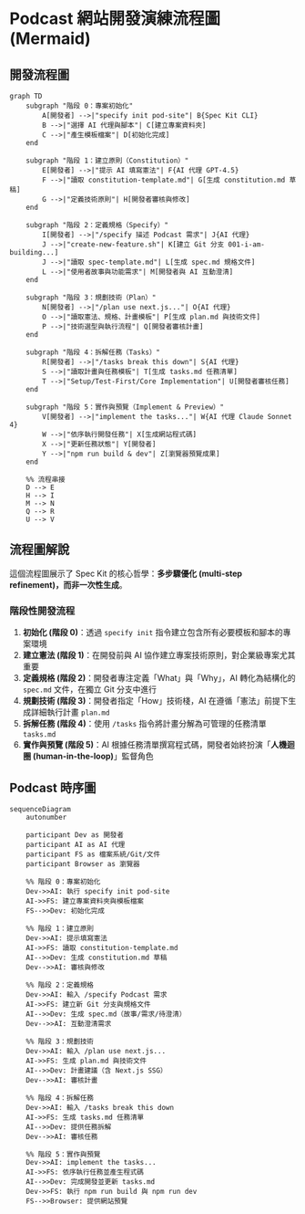 # Podcast 網站開發演練流程圖 (Mermaid)

## 開發流程圖

```mermaid
graph TD
    subgraph "階段 0：專案初始化"
        A[開發者] -->|"specify init pod-site"| B{Spec Kit CLI}
        B -->|"選擇 AI 代理與腳本"| C[建立專案資料夾]
        C -->|"產生模板檔案"| D[初始化完成]
    end

    subgraph "階段 1：建立原則（Constitution）"
        E[開發者] -->|"提示 AI 填寫憲法"| F{AI 代理 GPT-4.5}
        F -->|"讀取 constitution-template.md"| G[生成 constitution.md 草稿]
        G -->|"定義技術原則"| H[開發者審核與修改]
    end

    subgraph "階段 2：定義規格（Specify）"
        I[開發者] -->|"/specify 描述 Podcast 需求"| J{AI 代理}
        J -->|"create-new-feature.sh"| K[建立 Git 分支 001-i-am-building...]
        J -->|"讀取 spec-template.md"| L[生成 spec.md 規格文件]
        L -->|"使用者故事與功能需求"| M[開發者與 AI 互動澄清]
    end

    subgraph "階段 3：規劃技術（Plan）"
        N[開發者] -->|"/plan use next.js..."| O{AI 代理}
        O -->|"讀取憲法、規格、計畫模板"| P[生成 plan.md 與技術文件]
        P -->|"技術選型與執行流程"| Q[開發者審核計畫]
    end

    subgraph "階段 4：拆解任務（Tasks）"
        R[開發者] -->|"/tasks break this down"| S{AI 代理}
        S -->|"讀取計畫與任務模板"| T[生成 tasks.md 任務清單]
        T -->|"Setup/Test-First/Core Implementation"| U[開發者審核任務]
    end

    subgraph "階段 5：實作與預覽（Implement & Preview）"
        V[開發者] -->|"implement the tasks..."| W{AI 代理 Claude Sonnet 4}
        W -->|"依序執行開發任務"| X[生成網站程式碼]
        X -->|"更新任務狀態"| Y[開發者]
        Y -->|"npm run build & dev"| Z[瀏覽器預覽成果]
    end

    %% 流程串接
    D --> E
    H --> I
    M --> N
    Q --> R
    U --> V
```

## 流程圖解說

這個流程圖展示了 Spec Kit 的核心哲學：**多步驟優化 (multi-step refinement)，而非一次性生成**。

### 階段性開發流程

1. **初始化 (階段 0)**：透過 `specify init` 指令建立包含所有必要模板和腳本的專案環境
2. **建立憲法 (階段 1)**：在開發前與 AI 協作建立專案技術原則，對企業級專案尤其重要
3. **定義規格 (階段 2)**：開發者專注定義「What」與「Why」，AI 轉化為結構化的 `spec.md` 文件，在獨立 Git 分支中進行
4. **規劃技術 (階段 3)**：開發者指定「How」技術棧，AI 在遵循「憲法」前提下生成詳細執行計畫 `plan.md`
5. **拆解任務 (階段 4)**：使用 `/tasks` 指令將計畫分解為可管理的任務清單 `tasks.md`
6. **實作與預覽 (階段 5)**：AI 根據任務清單撰寫程式碼，開發者始終扮演「**人機迴圈 (human-in-the-loop)**」監督角色

## Podcast 時序圖

```mermaid
sequenceDiagram
    autonumber

    participant Dev as 開發者
    participant AI as AI 代理
    participant FS as 檔案系統/Git/文件
    participant Browser as 瀏覽器

    %% 階段 0：專案初始化
    Dev->>AI: 執行 specify init pod-site
    AI->>FS: 建立專案資料夾與模板檔案
    FS-->>Dev: 初始化完成

    %% 階段 1：建立原則
    Dev->>AI: 提示填寫憲法
    AI->>FS: 讀取 constitution-template.md
    AI-->>Dev: 生成 constitution.md 草稿
    Dev-->>AI: 審核與修改

    %% 階段 2：定義規格
    Dev->>AI: 輸入 /specify Podcast 需求
    AI->>FS: 建立新 Git 分支與規格文件
    AI-->>Dev: 生成 spec.md（故事/需求/待澄清）
    Dev-->>AI: 互動澄清需求

    %% 階段 3：規劃技術
    Dev->>AI: 輸入 /plan use next.js...
    AI->>FS: 生成 plan.md 與技術文件
    AI-->>Dev: 計畫建議（含 Next.js SSG）
    Dev-->>AI: 審核計畫

    %% 階段 4：拆解任務
    Dev->>AI: 輸入 /tasks break this down
    AI->>FS: 生成 tasks.md 任務清單
    AI-->>Dev: 提供任務拆解
    Dev-->>AI: 審核任務

    %% 階段 5：實作與預覽
    Dev->>AI: implement the tasks...
    AI->>FS: 依序執行任務並產生程式碼
    AI-->>Dev: 完成開發並更新 tasks.md
    Dev->>FS: 執行 npm run build 與 npm run dev
    FS-->>Browser: 提供網站預覽
```